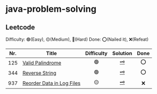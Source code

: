 # java-problem-solving

## Leetcode
Difficulty: 🟢(Easy), 🟡(Medium), 🔴(Hard)
Done: ⭕️(Nailed it), ❌(Refeat)

|Nr.|Title|Difficulty|Solution|Done|
|:---:|---|:---:|:---:|:---:|
|125|[Valid Palindrome](https://leetcode.com/problems/valid-palindrome/)|🟢|[🗝](Leetcode_125_ValidPalindrome.md)|⭕️|
|344|[Reverse String](https://leetcode.com/problems/reverse-string/)|🟢|[🗝](Leetcode_344_ReverseString.md)|⭕️|
|937|[Reorder Data in Log Files](https://leetcode.com/problems/reorder-data-in-log-files/)|🟡|[🗝](Leetcode_937_ReorderDataInLogFiles.md)|❌|

